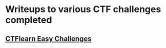 # Writeups to various CTF challenges completed

## [CTFlearn Easy Challenges](https://github.com/jsanc061/ctf-writeups/blob/master/CTFLearn.com%20Easy%20Challenges.md)
